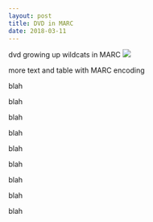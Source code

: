 ```yaml
---
layout: post
title: DVD in MARC
date: 2018-03-11
---
```


<div class="show"> dvd growing up wildcats in MARC 
<img src="https://memegenerator.net/img/instances/300x300/42270249/lime-brarian-cat-is-not-pleased.jpg"/>
</div>

more text and table with MARC encoding

blah

blah

blah

blah

blah

blah

blah

blah

blah
